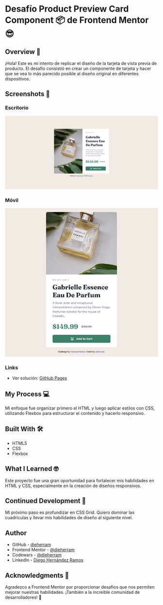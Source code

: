 # Desafío Product Preview Card Component 📦 de Frontend Mentor 😎

## Overview 🚀
¡Hola! Este es mi intento de replicar el diseño de la tarjeta de vista previa de producto. El desafío consistió en crear un componente de tarjeta y hacer que se vea lo más parecido posible al diseño original en diferentes dispositivos.

## Screenshots 📸
### Escritorio
![Escritorio](./screenshot-desktop.png)

### Móvil
![Móvil](./screenshot-mobile.png)

### Links

- Ver solución: [GitHub Pages](https://dieherram.github.io/fem-product-preview-card-component/)

## My Process 💻
Mi enfoque fue organizar primero el HTML y luego aplicar estilos con CSS, utilizando Flexbox para estructurar el contenido y hacerlo responsivo.

## Built With 🛠️
- HTML5
- CSS
- Flexbox

## What I Learned 🤓
Este proyecto fue una gran oportunidad para fortalecer mis habilidades en HTML y CSS, especialmente en la creación de diseños responsivos.

## Continued Development 🚧
Mi próximo paso es profundizar en CSS Grid. Quiero dominar las cuadrículas y llevar mis habilidades de diseño al siguiente nivel.

## Author

- GitHub - [dieherram](https://github.com/dieherram)
- Frontend Mentor - [@dieherram](https://www.frontendmentor.io/profile/dieherram)
- Codewars - [@dieherram](https://www.codewars.com/users/dieherram)
- LinkedIn - [Diego Hernández Ramos](https://www.linkedin.com/in/diego-hernandez-ramos/)

## Acknowledgments 🙌
Agradezco a Frontend Mentor por proporcionar desafíos que nos permiten mejorar nuestras habilidades. ¡También a la increíble comunidad de desarrolladores! 🌟